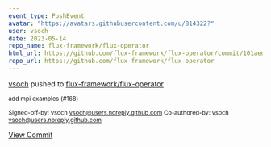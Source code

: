```yaml
---
event_type: PushEvent
avatar: "https://avatars.githubusercontent.com/u/814322?"
user: vsoch
date: 2023-05-14
repo_name: flux-framework/flux-operator
html_url: https://github.com/flux-framework/flux-operator/commit/101aed5fb3aaf5da56c41077fdf79465af67d074
repo_url: https://github.com/flux-framework/flux-operator
---
```


<a href='https://github.com/vsoch' target='_blank'>vsoch</a> pushed to <a href='https://github.com/flux-framework/flux-operator' target='_blank'>flux-framework/flux-operator</a>

<small>add mpi examples (#168)

Signed-off-by: vsoch <vsoch@users.noreply.github.com>
Co-authored-by: vsoch <vsoch@users.noreply.github.com></small>

<a href='https://github.com/flux-framework/flux-operator/commit/101aed5fb3aaf5da56c41077fdf79465af67d074' target='_blank'>View Commit</a>